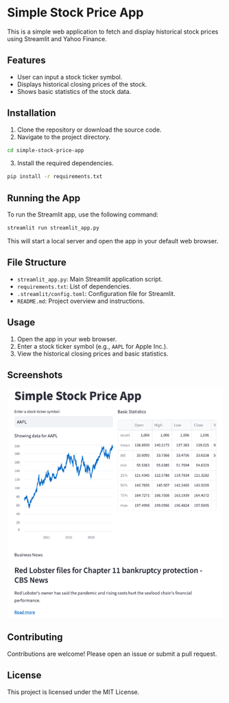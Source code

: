 
# Simple Stock Price App

This is a simple web application to fetch and display historical stock prices using Streamlit and Yahoo Finance.

## Features

- User can input a stock ticker symbol.
- Displays historical closing prices of the stock.
- Shows basic statistics of the stock data.

## Installation

1. Clone the repository or download the source code.
2. Navigate to the project directory.

```bash
cd simple-stock-price-app
```

3. Install the required dependencies.

```bash
pip install -r requirements.txt
```

## Running the App

To run the Streamlit app, use the following command:

```bash
streamlit run streamlit_app.py
```

This will start a local server and open the app in your default web browser.

## File Structure

- `streamlit_app.py`: Main Streamlit application script.
- `requirements.txt`: List of dependencies.
- `.streamlit/config.toml`: Configuration file for Streamlit.
- `README.md`: Project overview and instructions.

## Usage

1. Open the app in your web browser.
2. Enter a stock ticker symbol (e.g., `AAPL` for Apple Inc.).
3. View the historical closing prices and basic statistics.

## Screenshots

![App Screenshot](screenshots/app_screenshot.png)

## Contributing

Contributions are welcome! Please open an issue or submit a pull request.

## License

This project is licensed under the MIT License.
